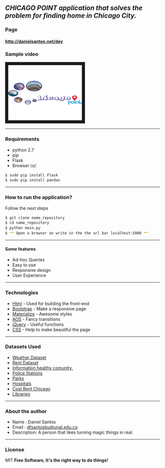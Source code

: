 ***CHICAGO POINT application that solves the problem for finding home in Chicago City.***
---

### Page
#### http://danielsantos.net/dev

### Sample video
<a href="http://www.youtube.com/watch?feature=player_embedded&v=q1zJT8Zg_mk" target="_blank"><img src="static/preview/preview.gif" alt="Youtube Video" width="240" height="180" border="10" /></a>

---
### Requirements
* python 2.7
* pip
* Flask
* Browser \o/

```sh
$ sudo pip install Flask
$ sudo pip install pandas
```

---
### How to run the application?
Follow the next steps

```sh
$ git clone name_repository
$ cd name_repository
$ python main.py
$ ** Open a browser an write in the the url bar localhost:5000 **
```
---

#### Some features

  - Ad-hoc Queries
  - Easy to use
  - Responsive design
  - User Experience

---

### Technologies

* [Html] - Used for building the front-end
* [Bootstrap] - Make a responsive page
* [Materialize] - Awesome styles
* [AOS] - Fancy transitions
* [jQuery] - Useful functions
* [CSS] - Help to make beautiful the page

---

### Datasets Used

* [Weather Dataset]( https://www.ncdc.noaa.gov/cdo-web/api/v2/datasets)
* [Rent Dataset](https://data.cityofchicago.org/resource/uahe-iimk.json)
* [Information healthy comunity.](https://data.cityofchicago.org/resource/iqnk-2tcu.json)
* [Police Stations](https://data.cityofchicago.org/resource/gkur-vufi.json)
* [Parks](https://data.cityofchicago.org/resource/4xwe-2j3y.json)
* [Hospitals](https://data.cityofchicago.org/resource/cjg8-dbka.json)
* [Cost Rent Chicago](https://www.zumper.com/blog/2015/03/chicago-rent-prices-by-neighborhood-february-2015/)
* [Libraries](https://data.cityofchicago.org/resource/x8fc-8rcq.json)

---

### About the author

* Name : Daniel Santos
* Email : dfsantosbu@unal.edu.co
* Description: A person that likes turning magic things in real.

---

### License

MIT
**Free Software, It's the right way  to do things!**


[comment]: <> (References)
[Bootstrap]: <http://getbootstrap.com/>
[HTML]: <http://html.com/>
[JQuery]: <http://jquery.com/>
[CSS]: <http://html.com/>
[AOS]: <https://michalsnik.github.io/aos/>
[Materialize]: <http://materializecss.com/>
